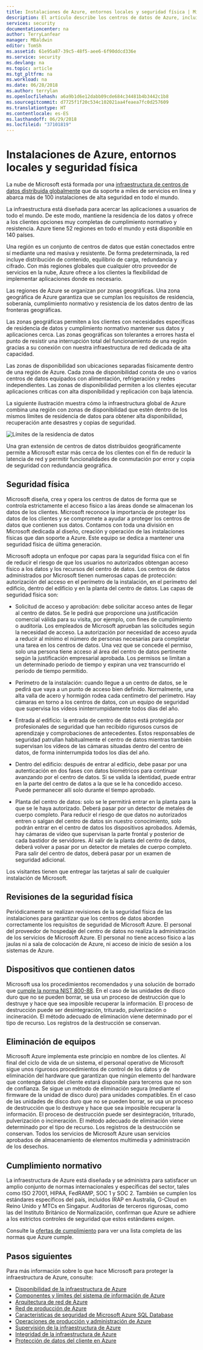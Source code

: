 ```yaml
---
title: Instalaciones de Azure, entornos locales y seguridad física | Microsoft Docs
description: El artículo describe los centros de datos de Azure, incluida la infraestructura física, la seguridad y las ofertas de cumplimiento.
services: security
documentationcenter: na
author: TerryLanfear
manager: MBaldwin
editor: TomSh
ms.assetid: 61e95a87-39c5-48f5-aee6-6f90ddcd336e
ms.service: security
ms.devlang: na
ms.topic: article
ms.tgt_pltfrm: na
ms.workload: na
ms.date: 06/28/2018
ms.author: terrylan
ms.openlocfilehash: a6a9b1d6e12dabb09cde684c34481b4b3442c1b8
ms.sourcegitcommit: d7725f1f20c534c102021aa4feaea7fc0d257609
ms.translationtype: HT
ms.contentlocale: es-ES
ms.lasthandoff: 06/29/2018
ms.locfileid: "37101819"
---
```

# <a name="azure-facilities-premises-and-physical-security"></a>Instalaciones de Azure, entornos locales y seguridad física
La nube de Microsoft está formada por una [infraestructura de centros de datos distribuida globalmente](https://azure.microsoft.com/global-infrastructure/) que da soporte a miles de servicios en línea y abarca más de 100 instalaciones de alta seguridad en todo el mundo.

La infraestructura está diseñada para acercar las aplicaciones a usuarios de todo el mundo. De este modo, mantiene la residencia de los datos y ofrece a los clientes opciones muy completas de cumplimiento normativo y resistencia. Azure tiene 52 regiones en todo el mundo y está disponible en 140 países.

Una región es un conjunto de centros de datos que están conectados entre sí mediante una red masiva y resistente. De forma predeterminada, la red incluye distribución de contenido, equilibrio de carga, redundancia y cifrado. Con más regiones globales que cualquier otro proveedor de servicios en la nube, Azure ofrece a los clientes la flexibilidad de implementar aplicaciones donde es necesario.

Las regiones de Azure se organizan por zonas geográficas. Una zona geográfica de Azure garantiza que se cumplan los requisitos de residencia, soberanía, cumplimiento normativo y resistencia de los datos dentro de las fronteras geográficas.

Las zonas geográficas permiten a los clientes con necesidades específicas de residencia de datos y cumplimiento normativo mantener sus datos y aplicaciones cerca. Las zonas geográficas son tolerantes a errores hasta el punto de resistir una interrupción total del funcionamiento de una región gracias a su conexión con nuestra infraestructura de red dedicada de alta capacidad.

Las zonas de disponibilidad son ubicaciones separadas físicamente dentro de una región de Azure. Cada zona de disponibilidad consta de uno o varios centros de datos equipados con alimentación, refrigeración y redes independientes. Las zonas de disponibilidad permiten a los clientes ejecutar aplicaciones críticas con alta disponibilidad y replicación con baja latencia.

La siguiente ilustración muestra cómo la infraestructura global de Azure combina una región con zonas de disponibilidad que estén dentro de los mismos límites de residencia de datos para obtener alta disponibilidad, recuperación ante desastres y copias de seguridad.

![Límites de la residencia de datos][1]

Una gran extensión de centros de datos distribuidos geográficamente permite a Microsoft estar más cerca de los clientes con el fin de reducir la latencia de red y permitir funcionalidades de conmutación por error y copia de seguridad con redundancia geográfica.

## <a name="physical-security"></a>Seguridad física
Microsoft diseña, crea y opera los centros de datos de forma que se controla estrictamente el acceso físico a las áreas donde se almacenan los datos de los clientes. Microsoft reconoce la importancia de proteger los datos de los clientes y se compromete a ayudar a proteger los centros de datos que contienen sus datos. Contamos con toda una división en Microsoft dedicada al diseño, creación y operación de las instalaciones físicas que dan soporte a Azure. Este equipo se dedica a mantener una seguridad física de última generación.

Microsoft adopta un enfoque por capas para la seguridad física con el fin de reducir el riesgo de que los usuarios no autorizados obtengan acceso físico a los datos y los recursos del centro de datos. Los centros de datos administrados por Microsoft tienen numerosas capas de protección: autorización del acceso en el perímetro de la instalación, en el perímetro del edificio, dentro del edificio y en la planta del centro de datos. Las capas de seguridad física son:

- Solicitud de acceso y aprobación: debe solicitar acceso antes de llegar al centro de datos. Se le pedirá que proporcione una justificación comercial válida para su visita, por ejemplo, con fines de cumplimiento o auditoría. Los empleados de Microsoft aprueban las solicitudes según la necesidad de acceso. La autorización por necesidad de acceso ayuda a reducir al mínimo el número de personas necesarias para completar una tarea en los centros de datos. Una vez que se concede el permiso, solo una persona tiene acceso al área del centro de datos pertinente según la justificación empresarial aprobada. Los permisos se limitan a un determinado período de tiempo y expiran una vez transcurrido el período de tiempo permitido.

- Perímetro de la instalación: cuando llegue a un centro de datos, se le pedirá que vaya a un punto de acceso bien definido. Normalmente, una alta valla de acero y hormigón rodea cada centímetro del perímetro. Hay cámaras en torno a los centros de datos, con un equipo de seguridad que supervisa los vídeos ininterrumpidamente todos días del año.

- Entrada al edificio: la entrada de centro de datos está protegida por profesionales de seguridad que han recibido rigurosos cursos de aprendizaje y comprobaciones de antecedentes. Estos responsables de seguridad patrullan habitualmente el centro de datos mientras también supervisan los vídeos de las cámaras situadas dentro del centro de datos, de forma ininterrumpida todos los días del año.

- Dentro del edificio: después de entrar al edificio, debe pasar por una autenticación en dos fases con datos biométricos para continuar avanzando por el centro de datos. Si se valida la identidad, puede entrar en la parte del centro de datos a la que se le ha concedido acceso. Puede permanecer allí solo durante el tiempo aprobado.

- Planta del centro de datos: solo se le permitirá entrar en la planta para la que se le haya autorizado. Deberá pasar por un detector de metales de cuerpo completo. Para reducir el riesgo de que datos no autorizados entren o salgan del centro de datos sin nuestro conocimiento, solo podrán entrar en el centro de datos los dispositivos aprobados. Además, hay cámaras de vídeo que supervisan la parte frontal y posterior de cada bastidor de servidores. Al salir de la planta del centro de datos, deberá volver a pasar por un detector de metales de cuerpo completo. Para salir del centro de datos, deberá pasar por un examen de seguridad adicional.

Los visitantes tienen que entregar las tarjetas al salir de cualquier instalación de Microsoft.

## <a name="physical-security-reviews"></a>Revisiones de la seguridad física
Periódicamente se realizan revisiones de la seguridad física de las instalaciones para garantizar que los centros de datos aborden correctamente los requisitos de seguridad de Microsoft Azure. El personal del proveedor de hospedaje del centro de datos no realiza la administración de los servicios de Microsoft Azure. El personal no tiene acceso físico a las jaulas ni a sala de colocación de Azure, ni acceso de inicio de sesión a los sistemas de Azure.

## <a name="data-bearing-devices"></a>Dispositivos que contienen datos
Microsoft usa los procedimientos recomendados y una solución de borrado que [cumple la norma NIST 800-88](https://csrc.nist.gov/publications/detail/sp/800-88/archive/2006-09-01). En el caso de las unidades de disco duro que no se pueden borrar, se usa un proceso de destrucción que lo destruye y hace que sea imposible recuperar la información. El proceso de destrucción puede ser desintegración, triturado, pulverización o incineración. El método adecuado de eliminación viene determinado por el tipo de recurso. Los registros de la destrucción se conservan.  

## <a name="equipment-disposal"></a>Eliminación de equipos
Microsoft Azure implementa este principio en nombre de los clientes. Al final del ciclo de vida de un sistema, el personal operativo de Microsoft sigue unos rigurosos procedimientos de control de los datos y de eliminación del hardware que garantizan que ningún elemento del hardware que contenga datos del cliente estará disponible para terceros que no son de confianza. Se sigue un método de eliminación segura (mediante el firmware de la unidad de disco duro) para unidades compatibles. En el caso de las unidades de disco duro que no se pueden borrar, se usa un proceso de destrucción que lo destruye y hace que sea imposible recuperar la información. El proceso de destrucción puede ser desintegración, triturado, pulverización o incineración. El método adecuado de eliminación viene determinado por el tipo de recurso. Los registros de la destrucción se conservan. Todos los servicios de Microsoft Azure usan servicios aprobados de almacenamiento de elementos multimedia y administración de los desechos.

## <a name="compliance"></a>Cumplimiento normativo
La infraestructura de Azure está diseñada y se administra para satisfacer un amplio conjunto de normas internacionales y específicas del sector, tales como ISO 27001, HIPAA, FedRAMP, SOC 1 y SOC 2. También se cumplen los estándares específicos del país, incluidos IRAP en Australia, G-Cloud en Reino Unido y MTCs en Singapur. Auditorías de terceros rigurosas, como las del Instituto Británico de Normalización, confirman que Azure se adhiere a los estrictos controles de seguridad que estos estándares exigen.

Consulte la [ofertas de cumplimiento](https://www.microsoft.com/trustcenter/compliance/complianceofferings) para ver una lista completa de las normas que Azure cumple.

## <a name="next-steps"></a>Pasos siguientes
Para más información sobre lo que hace Microsoft para proteger la infraestructura de Azure, consulte:

- [Disponibilidad de la infraestructura de Azure](azure-infrastructure-availability.md)
- [Componentes y límites del sistema de información de Azure](azure-infrastructure-components.md)
- [Arquitectura de red de Azure](azure-infrastructure-network.md)
- [Red de producción de Azure](azure-production-network.md)
- [Características de seguridad de Microsoft Azure SQL Database](azure-infrastructure-sql.md)
- [Operaciones de producción y administración de Azure](azure-infrastructure-operations.md)
- [Supervisión de la infraestructura de Azure](azure-infrastructure-monitoring.md)
- [Integridad de la infraestructura de Azure](azure-infrastructure-integrity.md)
- [Protección de datos del cliente en Azure](azure-protection-of-customer-data.md)

<!--Image references-->
[1]: ./media/azure-physical-security/data-residency-boundary.png
